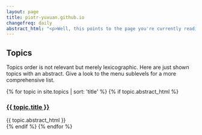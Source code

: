 ```yaml
---
layout: page
title: piotr-yuxuan.github.io
changefreq: daily
abstract_html: "<p>Well, this points to the page you're currently reading at. This site is to make my mind clearer: it's also a topic we can talk about. See the <a href='/'>homepage</a> for further explanations. This is <a href='https://en.wikipedia.org/wiki/Meta'>meta</a> ha ha!</p>"
---
```


## Topics

Topics order is not relevant but merely lexicographic. Here are just shown topics with an abstract. Give a look to the menu sublevels for a more comprehensive list.

{% for topic in site.topics | sort: 'title' %}
{% if topic.abstract_html %}
<div class="whole single-post-excerpt">
<h3><a href="{{ topic.url }}">{{ topic.title }}</a></h3>
<div class="description">{{ topic.abstract_html }}</div>
</div>
{% endif %}
{% endfor %}
